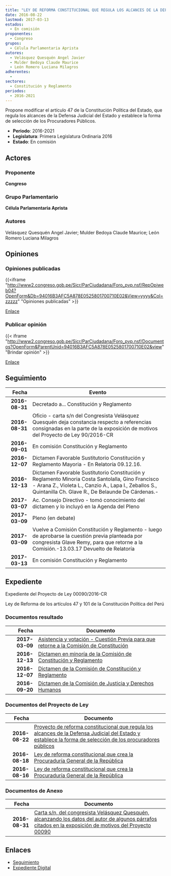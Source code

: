 ```yaml
---
title: "LEY DE REFORMA CONSTITUCIONAL QUE REGULA LOS ALCANCES DE LA DEFENSA JUDICIAL DEL ESTADO Y ESTABLECE LA FORMA DE SELECCIÓN DE LOS PROCURADORES PÚBLICOS"
date: 2016-08-22
lastmod: 2017-03-13
estados: 
  - En comisión
proponentes: 
  - Congreso
grupos: 
  - Célula Parlamentaria Aprista
autores: 
  - Velásquez Quesquén Angel Javier
  - Mulder Bedoya Claude Maurice
  - León Romero Luciana Milagros
adherentes: 
  - 
sectores: 
  - Constitución y Reglamento
periodos: 
  - 2016-2021
---
```


Propone modificar el artículo 47 de la Constitución Política del Estado, que regula los alcances de la Defensa Judicial del Estado y establece la forma de selección de los Procuradores Públicos.

- **Periodo**: 2016-2021
- **Legislatura**: Primera Legislatura Ordinaria 2016
- **Estado**: En comisión

## Actores

### Proponente

**Congreso**

### Grupo Parlamentario

**Célula Parlamentaria Aprista**

### Autores

Velásquez Quesquén Angel Javier; Mulder Bedoya Claude Maurice; León Romero Luciana Milagros


## Opiniones

### Opiniones publicadas

{{<iframe "http://www2.congreso.gob.pe/Sicr/ParCiudadana/Foro_pvp.nsf/RepOpiweb04?OpenForm&Db=94016B3AFC5A878E0525801700710E02&View=yyyy&Col=zzzzz" "Opiniones publicadas" >}}

[Enlace](http://www2.congreso.gob.pe/Sicr/ParCiudadana/Foro_pvp.nsf/RepOpiweb04?OpenForm&Db=94016B3AFC5A878E0525801700710E02&View=yyyy&Col=zzzzz)
### Publicar opinión

{{< iframe "http://www2.congreso.gob.pe/Sicr/ParCiudadana/Foro_pvp.nsf/Documentos?OpenForm&ParentUnid=94016B3AFC5A878E0525801700710E02&view" "Brindar opinión" >}}

[Enlace](http://www2.congreso.gob.pe/Sicr/ParCiudadana/Foro_pvp.nsf/Documentos?OpenForm&ParentUnid=94016B3AFC5A878E0525801700710E02&view)

## Seguimiento

| Fecha | Evento |
|------:|--------|
| **2016-08-31** | Decretado a... Constitución y Reglamento|
| **2016-08-31** | Oficio - carta s/n del Congresista Velásquez Quesquén deja constancia respecto a referencias consignadas en la parte de la exposición de motivos del Proyecto de Ley 90/2016-CR|
| **2016-09-01** | En comisión Constitución y Reglamento|
| **2016-12-07** | Dictamen Favorable Sustitutorio Constitución y Reglamento Mayoria - En Relatoría 09.12.16.|
| **2016-12-13** | Dictamen Favorable Sustitutorio Constitución y Reglamento Minoria Costa Santolalla, Gino Francisco - Arana Z., Violeta L., Canzio A., Lapa I., Zeballos S., Quintanilla Ch. Glave R., De Belaunde De Cárdenas.-|
| **2017-03-07** | Ac. Consejo Directivo - tomó conocimiento del dictamen y lo incluyó en la Agenda del Pleno|
| **2017-03-09** | Pleno (en debate)|
| **2017-03-09** | Vuelve a Comisión Constitución y Reglamento - luego de aprobarse la cuestión previa planteada por congresista Glave Remy, para que retorne a la Comisión.-13.03.17 Devuelto de Relatoría|
| **2017-03-13** | En comisión Constitución y Reglamento|


## Expediente

Expediente del Proyecto de Ley 00090/2016-CR

Ley de Reforma de los artículos 47 y 101 de la Constitución Política del Perú


### Documentos resultado

| Fecha | Documento |
|------:|--------|
| **2017-03-09** | [Asistencia y votación - Cuestión Previa para que retorne a la Comisión de Constitución](http://www.leyes.congreso.gob.pe/Documentos/2016_2021/Asistencia_y_Votacion/Proyectos_de_Ley/AV0005420170309.pdf) |
| **2016-12-13** | [Dictamen en minoría de la Comisión de Constitución y Reglamento](http://www.leyes.congreso.gob.pe/Documentos/2016_2021/Dictamenes/Proyectos_de_Ley/00054DC04MIN20161213.pdf) |
| **2016-12-07** | [Dictamen de la Comisión de Constitución y Reglamento](http://www.leyes.congreso.gob.pe/Documentos/2016_2021/Dictamenes/Proyectos_de_Ley/00054DC04MAY20161207..pdf) |
| **2016-09-20** | [Dictamen de la Comisión de Justicia y Derechos Humanos](http://www.leyes.congreso.gob.pe/Documentos/2016_2021/Dictamenes/Proyectos_de_Ley/00070DC15MAY20160920.pdf) |

### Documentos del Proyecto de Ley

| Fecha | Documento |
|------:|--------|
| **2016-08-22** | [Proyecto de reforma constitucional que regula los alcances de la Defensa Judicial del Estado y establece la forma de selección de los procuradores públicos](http://www.leyes.congreso.gob.pe/Documentos/2016_2021/Proyectos_de_Ley_y_de_Resoluciones_Legislativas/PL00090_20160822.pdf) |
| **2016-08-18** | [Ley de reforma constitucional que crea la Procuraduría General de la República](http://www.leyes.congreso.gob.pe/Documentos/2016_2021/Proyectos_de_Ley_y_de_Resoluciones_Legislativas/PL00070_20160818.pdf) |
| **2016-08-16** | [Ley de reforma constitucional que crea la Procuraduría General de la República](http://www.leyes.congreso.gob.pe/Documentos/2016_2021/Proyectos_de_Ley_y_de_Resoluciones_Legislativas/PL00054_20160816.pdf) |

### Documentos de Anexo

| Fecha | Documento |
|------:|--------|
| **2016-08-31** | [Carta s/n, del congresista Velásquez Quesquén, alcanzando los datos del autor de algunos párrafos citados en la exposición de motivos del Proyecto 00090](http://www.leyes.congreso.gob.pe/Documentos/2016_2021/Oficios/Congresistas/CARTA-S-N.pdf) |

## Enlaces 

- [Seguimiento](http://www2.congreso.gob.pehttp://www2.congreso.gob.pe/Sicr/TraDocEstProc/CLProLey2016.nsf/f7fff46988ca05b1052578e100829cc7/f06afba62df165d80525801700736341?OpenDocument)
- [Expediente Digital](http://www2.congreso.gob.pehttp://www2.congreso.gob.pe/Sicr/TraDocEstProc/CLProLey2016.nsf/f7fff46988ca05b1052578e100829cc7/f06afba62df165d80525801700736341?OpenDocument&Click=05257FB7005EB655.eb71d0cf91d8294e05256cdf006b5706/$Body/0.1C6C)
